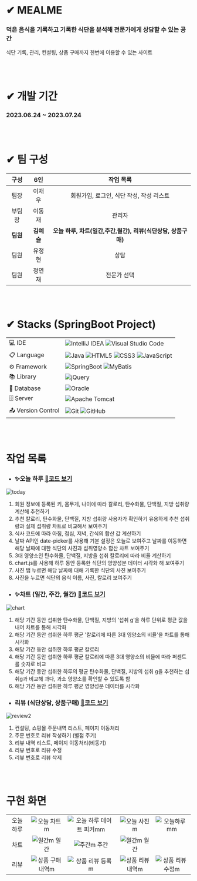 # ✔ MEALME
### 먹은 음식을 기록하고 기록한 식단을 분석해 전문가에게 상담할 수 있는 공간
식단 기록, 관리, 컨설팅, 상품 구매까지 한번에 이용할 수 있는 사이트
  
</br>
</br>

# ✔ 개발 기간
### 2023.06.24 ~ 2023.07.24  
</br>
</br>

# ✔ 팀 구성 
| 구성  | 6인  |  작업 목록  |
| :---: | :---: | :---: |
| 팀장 | 이재우 | 회원가입, 로그인, 식단 작성, 작성 리스트 |
| 부팀장 | 이동재 | 관리자 |
| **팀원** | **김예슬** | **오늘 하루, 차트(일간,주간,월간), 리뷰(식단상담, 상품구매)** |
| 팀원 | 유정현 | 상담 |
| 팀원 | 정연재 | 전문가 선택 |  
  
</br>
</br>
  
# ✔ Stacks (SpringBoot Project) 
|   |   |
| :--- | :--- |
| 💻 IDE | ![IntelliJ IDEA](https://img.shields.io/badge/IntelliJIDEA-000000.svg?style=for-the-badge&logo=intellij-idea&logoColor=white)  ![Visual Studio Code](https://img.shields.io/badge/Visual%20Studio%20Code-0078d7.svg?style=for-the-badge&logo=visual-studio-code&logoColor=white)  |  
| 📋 Language | ![Java](https://img.shields.io/badge/java-%23ED8B00.svg?style=for-the-badge&logo=openjdk&logoColor=white) ![HTML5](https://img.shields.io/badge/html5-%23E34F26.svg?style=for-the-badge&logo=html5&logoColor=white) ![CSS3](https://img.shields.io/badge/css3-%231572B6.svg?style=for-the-badge&logo=css3&logoColor=white) ![JavaScript](https://img.shields.io/badge/javascript-%23323330.svg?style=for-the-badge&logo=javascript&logoColor=%23F7DF1E)  |
| ⚙️ Framework | ![SpringBoot](https://img.shields.io/badge/SpringBoot-%236DB33F.svg?style=for-the-badge&logo=SpringBoot&logoColor=white)  ![MyBatis](https://img.shields.io/badge/MyBatis-000000?style=for-the-badge&logo={MyBatis}&logoColor={black}) |
| 📚 Library | ![jQuery](https://img.shields.io/badge/jquery-%230769AD.svg?style=for-the-badge&logo=jquery&logoColor=white) |
| 💾 Database | ![Oracle](https://img.shields.io/badge/Oracle-F80000?style=for-the-badge&logo=oracle&logoColor=white) |
| 🗄️ Server | ![Apache Tomcat](https://img.shields.io/badge/apache%20tomcat-%23F8DC75.svg?style=for-the-badge&logo=apache-tomcat&logoColor=black) |  
| 📤 Version Control | ![Git](https://img.shields.io/badge/git-%23F05033.svg?style=for-the-badge&logo=git&logoColor=white) ![GitHub](https://img.shields.io/badge/github-%23121011.svg?style=for-the-badge&logo=github&logoColor=white) |
  
</br>
</br>

# 작업 목록
  - ### ✨오늘 하루 [🔗코드 보기](https://github.com/EllyKimHub/mealme/wiki/%F0%9F%93%86-%EC%98%A4%EB%8A%98-%ED%95%98%EB%A3%A8)

![today](https://github.com/EllyKimHub/mealme/assets/123884116/538ee7f2-b1e0-40ef-b55b-615ec61e7ef0)

    
1. 회원 정보에 등록된 키, 몸무게, 나이에 따라 칼로리, 탄수화물, 단백질, 지방 섭취량 계산해 추천하기
2. 추천 칼로리, 탄수화물, 단백질, 지방 섭취량 사용자가 확인하기 유용하게 추천 섭취량과 실제 섭취량 차트로 비교해서 보여주기
3. 식사 코드에 따라 아침, 점심, 저녁, 간식의 합산 값 계산하기
4. 날짜 API인 date-picker를 사용해 기본 설정은 오늘로 보여주고 날짜를 이동하면 해당 날짜에 대한 식단의 사진과 섭취영양소 합산 차트 보여주기
5. 3대 영양소인 탄수화물, 단백질, 지방을 섭취 칼로리에 따라 비율 계산하기
6. chart.js를 사용해 하루 동안 등록한 식단의 영양성분 데이터 시각화 해 보여주기
7. 사진 탭 누르면 해당 날짜에 대해 기록한 식단의 사진 보여주기
8. 사진을 누르면 식단의 음식 이름, 사진, 칼로리 보여주기 
  - ### ✨차트 (일간, 주간, 월간) [🔗코드 보기](https://github.com/EllyKimHub/mealme/wiki/%F0%9F%93%8A-%EC%B0%A8%ED%8A%B8(%EC%9D%BC%EA%B0%84,-%EC%A3%BC%EA%B0%84,-%EC%9B%94%EA%B0%84))

![chart](https://github.com/EllyKimHub/mealme/assets/123884116/baf95a5c-457b-45c5-a209-720d2999dbe3)

1. 해당 기간 동안 섭취한 탄수화물, 단백질, 지방의 '섭취 g'을 하루 단위로 평균 값을 내어 차트를 통해 시각화
2. 해당 기간 동안 섭취한 하루 평균 '칼로리에 따른 3대 영양소의 비율'을 차트를 통해 시각화 
3. 해당 기간 동안 섭취한 하루 평균 칼로리
4. 해당 기간 동안 섭취한 하루 평균 칼로리에 따른 3대 영양소의 비율에 따라 퍼센트를 숫자로 비교
5. 해당 기간 동안 섭취한 하루의 평균 탄수화물, 단백질, 지방의 섭취 g을 추천하는 섭취g과 비교해 과다, 과소 영양소를 확인할 수 있도록 함
6. 해당 기간 동안 섭취한 하루 평균 영양성분 데이터를 시각화 
  - ### 리뷰 (식단상담, 상품구매) [🔗코드 보기](https://github.com/EllyKimHub/mealme/wiki/%E2%AD%90-%EB%A6%AC%EB%B7%B0-(%EC%8B%9D%EB%8B%A8%EC%83%81%EB%8B%B4,-%EC%83%81%ED%92%88%EA%B5%AC%EB%A7%A4))
   
![review2](https://github.com/EllyKimHub/mealme/assets/123884116/ff2294bf-d5b5-457c-96b0-687b9908d73b)

1. 컨설팅, 쇼핑몰 주문내역 리스트, 페이지 이동처리
2. 주문 번호로 리뷰 작성하기 (별점 주기)
3. 리뷰 내역 리스트, 페이지 이동처리(비동기)
4. 리뷰 번호로 리뷰 수정
5. 리뷰 번호로 리뷰 삭제

</br>
</br>

# 구현 화면
|  |  |  |  |  |
| :---: | :---: | :---: | :---: | :---: |
| 오늘 하루 | ![오늘 차트m](https://github.com/EllyKimHub/mealme/assets/123884116/b386581a-1546-417b-b631-91bad2d05006) | ![오늘 하루 데이트 피커mm](https://github.com/EllyKimHub/mealme/assets/123884116/52b70a6e-af1e-4546-ae38-4dced54f8cb8) | ![오늘 사진m](https://github.com/EllyKimHub/mealme/assets/123884116/7c4f424e-5b85-4949-ba28-73ce339d67a2) | ![오늘하루mm](https://github.com/EllyKimHub/mealme/assets/123884116/464e9ca1-198d-4a6c-974d-d9febccde2e2) |
| 차트 | ![일간m](https://github.com/EllyKimHub/mealme/assets/123884116/74c6cd83-1489-4acb-86b7-a92d604f5279) 일간 | ![주간m](https://github.com/EllyKimHub/mealme/assets/123884116/dc3cbd2e-0231-4f10-90da-29318e10d3d4) 주간 | ![월간m](https://github.com/EllyKimHub/mealme/assets/123884116/1518c44c-ccf6-47e7-a0ef-2c576e6f76ad) 월간 |  |
| 리뷰 | ![상품 구매 내역m](https://github.com/EllyKimHub/mealme/assets/123884116/5f0084a8-582b-41e4-a41e-c2702f0c4294) | ![상품 리뷰 등록m](https://github.com/EllyKimHub/mealme/assets/123884116/5be78b35-4195-496c-ac51-37f3c8e525d5) | ![상품 리뷰내역m](https://github.com/EllyKimHub/mealme/assets/123884116/812f4e1a-bf24-4d2b-b4e3-78a916c0a0ba) | ![상품 리뷰 수정m](https://github.com/EllyKimHub/mealme/assets/123884116/d730bff3-b696-4fdd-ac81-09141746cde4) |

